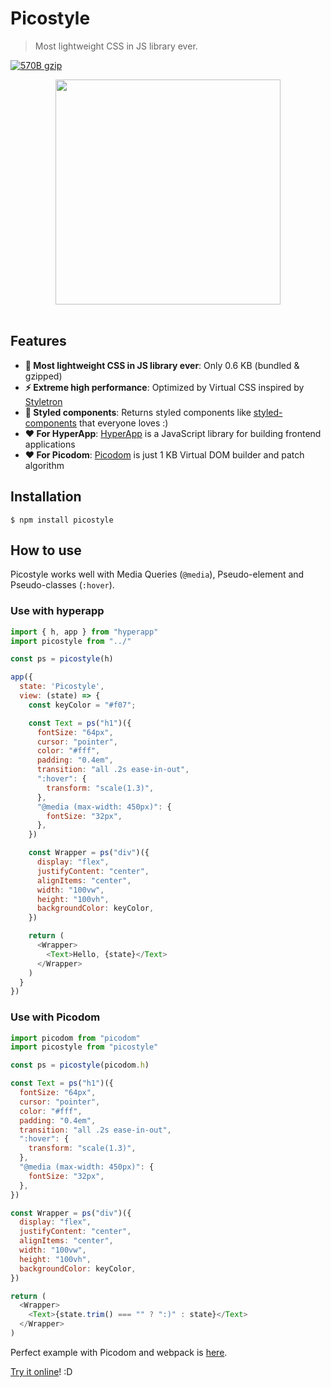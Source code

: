 # Picostyle

> Most lightweight CSS in JS library ever.

[![570B gzip][gzip-badge]][bundlesize]

[gzip-badge]: https://img.shields.io/badge/bundled%20&%20gzip-570%20B-brightgreen.svg
[bundlesize]: https://github.com/siddharthkp/bundlesize

<div align="center">
  <a href="https://github.com/morishitter/picostyle">
    <img width="360px" src="http://morishitter.github.io/picostyle.svg">
  </a>
</div>
<br>

## Features

- **🚀 Most lightweight CSS in JS library ever**: Only 0.6 KB (bundled & gzipped)
- **⚡️ Extreme high performance**: Optimized by Virtual CSS inspired by [Styletron](https://ryantsao.com/blog/virtual-css-with-styletron)
- **💅 Styled components**: Returns styled components like [styled-components](https://www.styled-components.com/) that everyone loves :)
- **❤️ For HyperApp**: [HyperApp](https://github.com/hyperapp/hyperapp) is a JavaScript library for building frontend applications
- **❤️ For Picodom**: [Picodom](https://github.com/picodom/picodom) is just 1 KB Virtual DOM builder and patch algorithm

## Installation

```
$ npm install picostyle
```

## How to use

Picostyle works well with Media Queries (`@media`), Pseudo-element and Pseudo-classes (`:hover`).

### Use with hyperapp

```js
import { h, app } from "hyperapp"
import picostyle from "../"

const ps = picostyle(h)

app({
  state: 'Picostyle',
  view: (state) => {
    const keyColor = "#f07";

    const Text = ps("h1")({
      fontSize: "64px",
      cursor: "pointer",
      color: "#fff",
      padding: "0.4em",
      transition: "all .2s ease-in-out",
      ":hover": {
        transform: "scale(1.3)",
      },
      "@media (max-width: 450px)": {
        fontSize: "32px",
      },
    })

    const Wrapper = ps("div")({
      display: "flex",
      justifyContent: "center",
      alignItems: "center",
      width: "100vw",
      height: "100vh",
      backgroundColor: keyColor,
    })

    return (
      <Wrapper>
        <Text>Hello, {state}</Text>
      </Wrapper>
    )
  }
})
```

### Use with Picodom

```js
import picodom from "picodom"
import picostyle from "picostyle"

const ps = picostyle(picodom.h)

const Text = ps("h1")({
  fontSize: "64px",
  cursor: "pointer",
  color: "#fff",
  padding: "0.4em",
  transition: "all .2s ease-in-out",
  ":hover": {
    transform: "scale(1.3)",
  },
  "@media (max-width: 450px)": {
    fontSize: "32px",
  },
})

const Wrapper = ps("div")({
  display: "flex",
  justifyContent: "center",
  alignItems: "center",
  width: "100vw",
  height: "100vh",
  backgroundColor: keyColor,
})

return (
  <Wrapper>
    <Text>{state.trim() === "" ? ":)" : state}</Text>
  </Wrapper>
)
```

Perfect example with Picodom and webpack is [here](https://github.com/morishitter/picostyle/tree/master/example).

[Try it online](https://codepen.io/morishitter/pen/qXaPYQ?editors=0010)! :D
